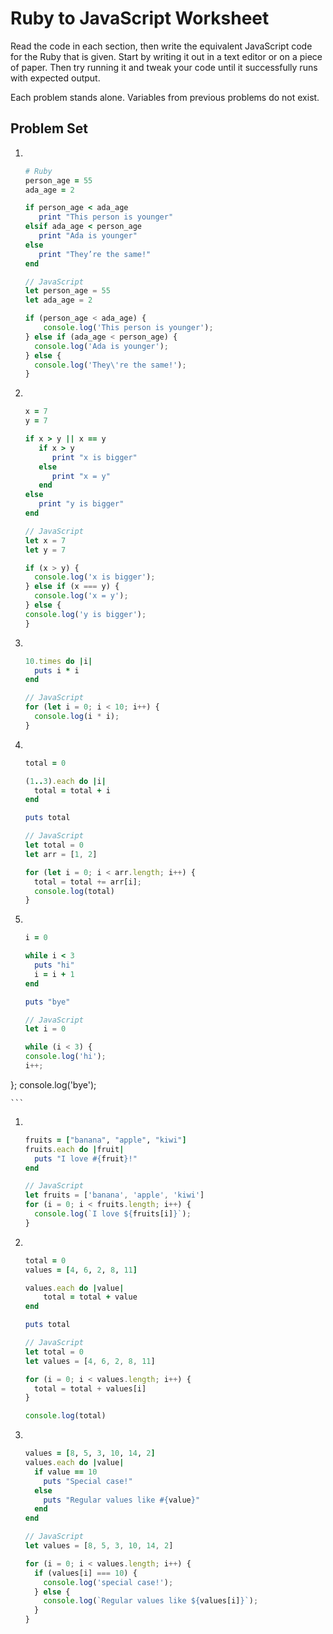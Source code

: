 # Ruby to JavaScript Worksheet
Read the code in each section, then write the equivalent JavaScript code for the Ruby that is given. Start by writing it out in a text editor or on a piece of paper. Then try running it and tweak your code until it successfully runs with expected output.

Each problem stands alone. Variables from previous problems do not exist.

## Problem Set
1. &nbsp;
    ```ruby
    # Ruby
    person_age = 55
    ada_age = 2

    if person_age < ada_age
       print "This person is younger"
    elsif ada_age < person_age
       print "Ada is younger"
    else
       print "They’re the same!"
    end
    ```

    ```javascript
    // JavaScript
    let person_age = 55
    let ada_age = 2

    if (person_age < ada_age) {
        console.log('This person is younger');
    } else if (ada_age < person_age) {
      console.log('Ada is younger');
    } else {
      console.log('They\'re the same!');
    }

    ```

1. &nbsp;
    ```ruby
    x = 7
    y = 7

    if x > y || x == y
       if x > y
          print "x is bigger"
       else
          print "x = y"
       end
    else
       print "y is bigger"
    end
    ```

    ```javascript
    // JavaScript
    let x = 7
    let y = 7

    if (x > y) {
      console.log('x is bigger');
    } else if (x === y) {
      console.log('x = y');
    } else {
    console.log('y is bigger');
    }

    ```

1. &nbsp;
    ```ruby
    10.times do |i|
      puts i * i
    end
    ```

    ```javascript
    // JavaScript
    for (let i = 0; i < 10; i++) {
      console.log(i * i);
    }
    ```

1. &nbsp;
    ```ruby
    total = 0

    (1..3).each do |i|
      total = total + i
    end

    puts total
    ```

    ```javascript
    // JavaScript
    let total = 0
    let arr = [1, 2]

    for (let i = 0; i < arr.length; i++) {
      total = total += arr[i];
      console.log(total)
    }

    ```

1. &nbsp;
    ```ruby
    i = 0

    while i < 3
      puts "hi"
      i = i + 1
    end

    puts "bye"
    ```

    ```javascript
    // JavaScript
    let i = 0

    while (i < 3) {
    console.log('hi');
    i++;
  };
    console.log('bye');

    ```

1. &nbsp;
    ```ruby
    fruits = ["banana", "apple", "kiwi"]
    fruits.each do |fruit|
      puts "I love #{fruit}!"
    end
    ```

    ```javascript
    // JavaScript
    let fruits = ['banana', 'apple', 'kiwi']
    for (i = 0; i < fruits.length; i++) {
      console.log(`I love ${fruits[i]}`);
    }

    ```

1. &nbsp;
    ```ruby
    total = 0
    values = [4, 6, 2, 8, 11]

    values.each do |value|
        total = total + value
    end

    puts total
    ```

    ```javascript
    // JavaScript
    let total = 0
    let values = [4, 6, 2, 8, 11]

    for (i = 0; i < values.length; i++) {
      total = total + values[i]
    }

    console.log(total)
    ```

1. &nbsp;
    ```ruby
    values = [8, 5, 3, 10, 14, 2]
    values.each do |value|
      if value == 10
        puts "Special case!"
      else
        puts "Regular values like #{value}"
      end
    end
    ```

    ```javascript
    // JavaScript
    let values = [8, 5, 3, 10, 14, 2]

    for (i = 0; i < values.length; i++) {
      if (values[i] === 10) {
        console.log('special case!');
      } else {
        console.log(`Regular values like ${values[i]}`);
      }
    }

    ```
